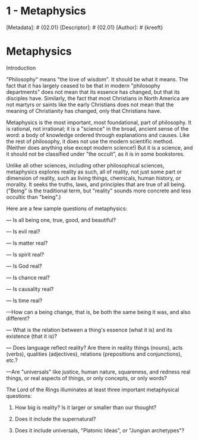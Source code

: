 # 1 - Metaphysics
[Metadata]: # {02.01}
[Descriptor]: # {02.01}
[Author]: # {kreeft}

# Metaphysics
Introduction

"Philosophy" means "the love of wisdom". It should be what it means. The fact
that it has largely ceased to be that in modern "philosophy departments" does
not mean that its essence has changed, but that its disciples have. Similarly,
the fact that most Christians in North America are not martyrs or saints like
the early Christians does not mean that the meaning of Christianity has
changed, only that Christians have.

Metaphysics is the most important, most foundational, part of philosophy. It is
rational, not irrational; it is a "science" in the broad, ancient sense of the
word: a body of knowledge ordered through explanations and causes. Like the
rest of philosophy, it does not use the modern scientific method. (Neither does
anything else except modern science!) But it is a science, and it should not be
classified under "the occult", as it is in some bookstores.

Unlike all other sciences, including other philosophical sciences, metaphysics
explores reality as such, all of reality, not just some part or dimension of
reality, such as living things, chemicals, human history, or morality. It seeks
the truths, laws, and principles that are true of all being. ("Being" is the
traditional term, but "reality" sounds more concrete and less occultic than
"being".)

Here are a few sample questions of metaphysics:

— Is all being one, true, good, and beautiful?

— Is evil real?

— Is matter real?

— Is spirit real?

— Is God real?

— Is chance real?

— Is causality real?

— Is time real?

—How can a being change, that is, be both the same being it was, and also
different?

— What is the relation between a thing's essence (what it is) and its existence
(that it is)?

— Does language reflect reality? Are there in reality things (nouns), acts
(verbs), qualities (adjectives), relations (prepositions and conjunctions),
etc.?

—Are "universals" like justice, human nature, squareness, and redness real
things, or real aspects of things, or only concepts, or only words?

The Lord of the Rings illuminates at least three important metaphysical
questions:

1. How big is reality? Is it larger or smaller than our thought?

2. Does it include the supernatural?

3. Does it include universals, "Platonic Ideas", or "Jungian archetypes"?

